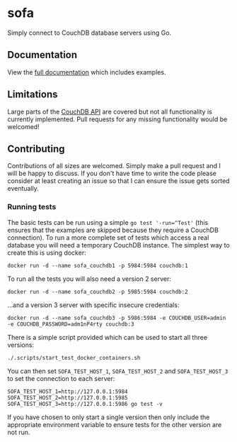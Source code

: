 # sofa

Simply connect to CouchDB database servers using Go.

## Documentation

View the [full documentation](https://pkg.go.dev/github.com/joelnb/sofa?tab=doc) which includes examples.

## Limitations

Large parts of the [CouchDB API](http://docs.couchdb.org/en/2.0.0/api/) are covered but not all functionality is currently implemented. Pull requests for any missing functionality would be welcomed!

## Contributing

Contributions of all sizes are welcomed. Simply make a pull request and I will be happy to discuss. If you don't have time to write the code please consider at least creating an issue so that I can ensure the issue gets sorted eventually.

### Running tests

The basic tests can be run using a simple `go test '-run=^Test'` (this ensures that the examples are skipped because they require a CouchDB connection). To run a more complete set of tests which access a real database you will need a temporary CouchDB instance. The simplest way to create this is using docker:

    docker run -d --name sofa_couchdb1 -p 5984:5984 couchdb:1

To run all the tests you will also need a version 2 server:

    docker run -d --name sofa_couchdb2 -p 5985:5984 couchdb:2

...and a version 3 server with specific insecure credentials:

    docker run -d --name sofa_couchdb3 -p 5986:5984 -e COUCHDB_USER=admin -e COUCHDB_PASSWORD=adm1nP4rty couchdb:3

There is a simple script provided which can be used to start all three versions:

    ./.scripts/start_test_docker_containers.sh

You can then set `SOFA_TEST_HOST_1`, `SOFA_TEST_HOST_2` and `SOFA_TEST_HOST_3` to set the connection to each server:

    SOFA_TEST_HOST_1=http://127.0.0.1:5984 SOFA_TEST_HOST_2=http://127.0.0.1:5985 SOFA_TEST_HOST_3=http://127.0.0.1:5986 go test -v

If you have chosen to only start a single version then only include the appropriate environment variable to ensure tests for the other version are not run.
